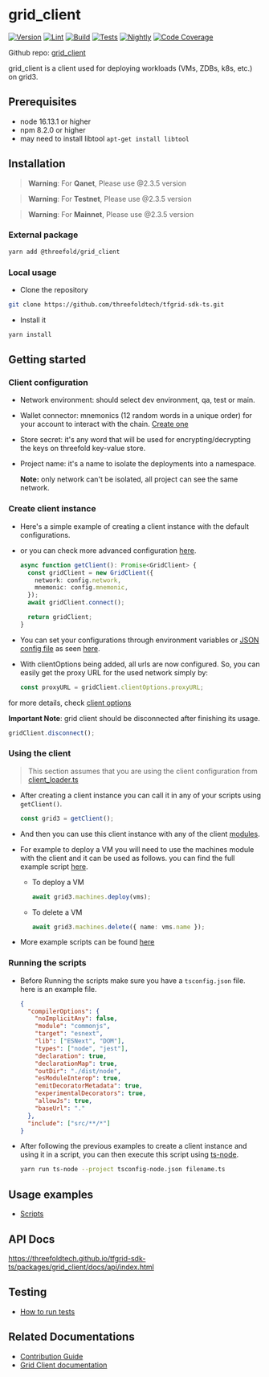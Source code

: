 # grid_client

[![Version](https://img.shields.io/npm/v/@threefold/grid_client?color=blue)](https://www.npmjs.com/package/@threefold/grid_client)
[![Lint](https://github.com/threefoldtech/tfgrid-sdk-ts/actions/workflows/lint.yml/badge.svg)](https://github.com/threefoldtech/tfgrid-sdk-ts/actions/workflows/lint.yml)
[![Build](https://github.com/threefoldtech/tfgrid-sdk-ts/actions/workflows/build.yml/badge.svg)](https://github.com/threefoldtech/tfgrid-sdk-ts/actions/workflows/build.yml)
[![Tests](https://github.com/threefoldtech/tfgrid-sdk-ts/actions/workflows/grid_client_tests.yml/badge.svg)](https://github.com/threefoldtech/tfgrid-sdk-ts/actions/workflows/grid_client_tests.yml)
[![Nightly](https://github.com/threefoldtech/tfgrid-sdk-ts/actions/workflows/grid_client_nightly.yml/badge.svg)](https://github.com/threefoldtech/tfgrid-sdk-ts/actions/workflows/grid_client_nightly.yml)
[![Code Coverage](https://codecov.io/gh/threefoldtech/tfgrid-sdk-ts/branch/development/graph/badge.svg?flag=GridClient)](https://app.codecov.io/gh/threefoldtech/tfgrid-sdk-ts/flags?flags=GridClient)

Github repo: [grid_client](https://github.com/threefoldtech/tfgrid-sdk-ts.git)

grid_client is a client used for deploying workloads (VMs, ZDBs, k8s, etc.) on grid3.

## Prerequisites

- node 16.13.1 or higher
- npm 8.2.0 or higher
- may need to install libtool `apt-get install libtool`

## Installation

> **Warning**: For **Qanet**, Please use @2.3.5 version

> **Warning**: For **Testnet**, Please use @2.3.5 version

> **Warning**: For **Mainnet**, Please use @2.3.5 version

### External package

```bash
yarn add @threefold/grid_client
```

### Local usage

- Clone the repository

```bash
git clone https://github.com/threefoldtech/tfgrid-sdk-ts.git
```

- Install it

```bash
yarn install
```

## Getting started

### Client configuration

- Network environment: should select dev environment, qa, test or main.

- Wallet connector: mnemonics (12 random words in a unique order) for your account to interact with the chain. [Create one](https://www.manual.grid.tf/documentation/dashboard/wallet_connector.html)

- Store secret: it's any word that will be used for encrypting/decrypting the keys on threefold key-value store.

- Project name: it's a name to isolate the deployments into a namespace.

  **Note:** only network can't be isolated, all project can see the same network.

### Create client instance

- Here's a simple example of creating a client instance with the default configurations.

- or you can check more advanced configuration [here](./docs/client_configuration.md).

  ```ts
  async function getClient(): Promise<GridClient> {
    const gridClient = new GridClient({
      network: config.network,
      mnemonic: config.mnemonic,
    });
    await gridClient.connect();

    return gridClient;
  }
  ```

- You can set your configurations through environment variables or [JSON config file](./scripts/config.json) as seen [here](./scripts/client_loader.ts).

- With clientOptions being added, all urls are now configured. So, you can easily get the proxy URL for the used network simply by:

  ```ts
  const proxyURL = gridClient.clientOptions.proxyURL;
  ```

for more details, check [client options](./src/client.ts)

**Important Note**: grid client should be disconnected after finishing its usage.

```ts
gridClient.disconnect();
```

### Using the client

> This section assumes that you are using the client configuration from [client_loader.ts](./scripts/client_loader.ts)

- After creating a client instance you can call it in any of your scripts using `getClient()`.

  ```ts
  const grid3 = getClient();
  ```

- And then you can use this client instance with any of the client [modules](./docs/module.md).

- For example to deploy a VM you will need to use the machines module with the client and it can be used as follows. you can find the full example script [here](./scripts/single_vm.ts).

  - To deploy a VM

    ```ts
    await grid3.machines.deploy(vms);
    ```

  - To delete a VM

    ```ts
    await grid3.machines.delete({ name: vms.name });
    ```

- More example scripts can be found [here](./scripts)

### Running the scripts

- Before Running the scripts make sure you have a `tsconfig.json` file. here is an example file.

  ```json
  {
    "compilerOptions": {
      "noImplicitAny": false,
      "module": "commonjs",
      "target": "esnext",
      "lib": ["ESNext", "DOM"],
      "types": ["node", "jest"],
      "declaration": true,
      "declarationMap": true,
      "outDir": "./dist/node",
      "esModuleInterop": true,
      "emitDecoratorMetadata": true,
      "experimentalDecorators": true,
      "allowJs": true,
      "baseUrl": "."
    },
    "include": ["src/**/*"]
  }
  ```

- After following the previous examples to create a client instance and using it in a script, you can then execute this script using [ts-node](https://www.npmjs.com/ts-node).

  ```bash
  yarn run ts-node --project tsconfig-node.json filename.ts
  ```

## Usage examples

- [Scripts](./scripts/README.md)

## API Docs

<https://threefoldtech.github.io/tfgrid-sdk-ts/packages/grid_client/docs/api/index.html>

## Testing

- [How to run tests](./docs/tests.md)

## Related Documentations

- [Contribution Guide](./docs/contribution.md)
- [Grid Client documentation](https://manual.grid.tf/javascript/grid3_javascript_readme.html)
